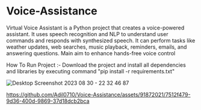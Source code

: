 # Voice-Assistance
Virtual Voice Assistant is a Python project that creates a voice-powered assistant. It uses speech recognition and NLP to understand user commands and responds with synthesized speech. It can perform tasks like weather updates, web searches, music playback, reminders, emails, and answering questions. Main aim to enhance hands-free voice control



How To Run Project :- Download the project and install all dependencies and libraries by executing command "pip install -r requirements.txt"



![Desktop Screenshot 2023 08 30 - 22 32 46 87](https://github.com/Adil0710/Voice-Assistance/assets/91872021/82d351bc-f4df-4db7-a757-b25a5fad25fa)



https://github.com/Adil0710/Voice-Assistance/assets/91872021/7512f479-9d36-400d-9869-37d18dcb2bca

